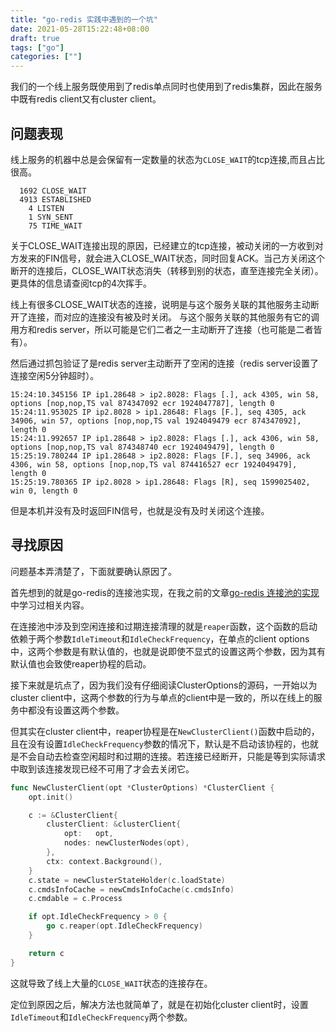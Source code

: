 ```yaml
---
title: "go-redis 实践中遇到的一个坑"
date: 2021-05-28T15:22:48+08:00
draft: true
tags: ["go"]
categories: [""]
---
```



我们的一个线上服务既使用到了redis单点同时也使用到了redis集群，因此在服务中既有redis client又有cluster client。

## 问题表现

线上服务的机器中总是会保留有一定数量的状态为`CLOSE_WAIT`的tcp连接,而且占比很高。

```shell
  1692 CLOSE_WAIT
  4913 ESTABLISHED
    4 LISTEN
    1 SYN_SENT
    75 TIME_WAIT
```

关于CLOSE_WAIT连接出现的原因，已经建立的tcp连接，被动关闭的一方收到对方发来的FIN信号，就会进入CLOSE_WAIT状态，同时回复ACK。当己方关闭这个断开的连接后，CLOSE_WAIT状态消失（转移到别的状态，直至连接完全关闭）。更具体的信息请查阅tcp的4次挥手。

线上有很多CLOSE_WAIT状态的连接，说明是与这个服务关联的其他服务主动断开了连接，而对应的连接没有被及时关闭。
与这个服务关联的其他服务有它的调用方和redis server，所以可能是它们二者之一主动断开了连接（也可能是二者皆有）。

然后通过抓包验证了是redis server主动断开了空闲的连接（redis server设置了连接空闲5分钟超时）。

```shell
15:24:10.345156 IP ip1.28648 > ip2.8028: Flags [.], ack 4305, win 58, options [nop,nop,TS val 874347092 ecr 1924047787], length 0
15:24:11.953025 IP ip2.8028 > ip1.28648: Flags [F.], seq 4305, ack 34906, win 57, options [nop,nop,TS val 1924049479 ecr 874347092], length 0
15:24:11.992657 IP ip1.28648 > ip2.8028: Flags [.], ack 4306, win 58, options [nop,nop,TS val 874348740 ecr 1924049479], length 0
15:25:19.780244 IP ip1.28648 > ip2.8028: Flags [F.], seq 34906, ack 4306, win 58, options [nop,nop,TS val 874416527 ecr 1924049479], length 0
15:25:19.780365 IP ip2.8028 > ip1.28648: Flags [R], seq 1599025402, win 0, length 0
```

但是本机并没有及时返回FIN信号，也就是没有及时关闭这个连接。

## 寻找原因

问题基本弄清楚了，下面就要确认原因了。

首先想到的就是go-redis的连接池实现，在我之前的文章[go-redis 连接池的实现](https://charter652.netlify.app/post/go-redis-conn-pool)中学习过相关内容。

在连接池中涉及到空闲连接和过期连接清理的就是`reaper`函数，这个函数的启动依赖于两个参数`IdleTimeout`和`IdleCheckFrequency`，在单点的client options中，这两个参数是有默认值的，也就是说即使不显式的设置这两个参数，因为其有默认值也会致使reaper协程的启动。

接下来就是坑点了，因为我们没有仔细阅读ClusterOptions的源码，一开始以为cluster client中，这两个参数的行为与单点的client中是一致的，所以在线上的服务中都没有设置这两个参数。

但其实在cluster client中，reaper协程是在`NewClusterClient()`函数中启动的，且在没有设置`IdleCheckFrequency`参数的情况下，默认是不启动该协程的，也就是不会自动去检查空闲超时和过期的连接。若连接已经断开，只能是等到实际请求中取到该连接发现已经不可用了才会去关闭它。

```go
func NewClusterClient(opt *ClusterOptions) *ClusterClient {
	opt.init()

	c := &ClusterClient{
		clusterClient: &clusterClient{
			opt:   opt,
			nodes: newClusterNodes(opt),
		},
		ctx: context.Background(),
	}
	c.state = newClusterStateHolder(c.loadState)
	c.cmdsInfoCache = newCmdsInfoCache(c.cmdsInfo)
	c.cmdable = c.Process

	if opt.IdleCheckFrequency > 0 {
		go c.reaper(opt.IdleCheckFrequency)
	}

	return c
}
```

这就导致了线上大量的`CLOSE_WAIT`状态的连接存在。


定位到原因之后，解决方法也就简单了，就是在初始化cluster  client时，设置`IdleTimeout`和`IdleCheckFrequency`两个参数。
